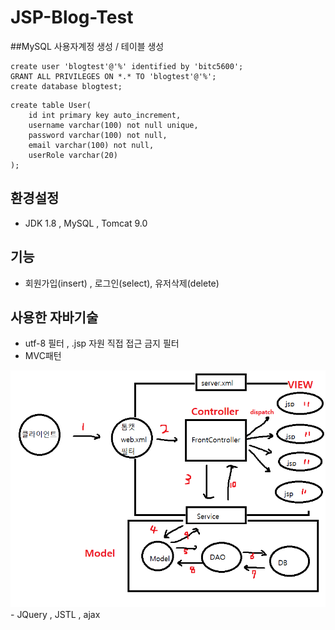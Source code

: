 # JSP-Blog-Test

##MySQL 사용자계정 생성 / 테이블 생성
```
create user 'blogtest'@'%' identified by 'bitc5600';
GRANT ALL PRIVILEGES ON *.* TO 'blogtest'@'%';
create database blogtest;
```

```
create table User(
	id int primary key auto_increment,
    username varchar(100) not null unique,
    password varchar(100) not null,
    email varchar(100) not null,
    userRole varchar(20)
);
```
## 환경설정
- JDK 1.8 , MySQL , Tomcat 9.0

## 기능
- 회원가입(insert) , 로그인(select), 유저삭제(delete)

## 사용한 자바기술
- utf-8 필터 , .jsp 자원 직접 접근 금지 필터
- MVC패턴
<img src="MVC패턴그림.png">
- JQuery , JSTL , ajax
